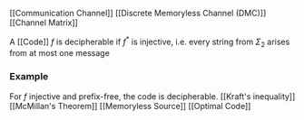 [[Communication Channel]]
[[Discrete Memoryless Channel (DMC)]]
[[Channel Matrix]]

A [[Code]] $f$ is decipherable if $f^{*}$ is injective, i.e. every string from $\Sigma_{2}$ arises from at most one message

### Example
For $f$ injective and prefix-free, the code is decipherable.
[[Kraft's inequality]]
[[McMillan's Theorem]]
[[Memoryless Source]]
[[Optimal Code]]